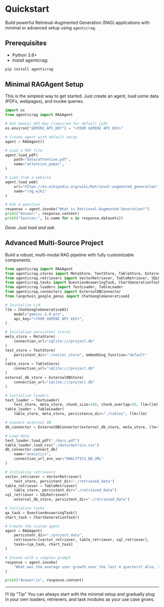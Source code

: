 # Quickstart

Build powerful Retrieval-Augmented Generation (RAG) applications with minimal or advanced setup using `agenticrag`.

## Prerequisites
- Python 3.8+
- Install agenticrag:
```bash
pip install agenticrag
```

## Minimal RAGAgent Setup

This is the simplest way to get started. Just create an agent, load some data (PDFs, webpages), and invoke queries.

```python
import os
from agenticrag import RAGAgent

# Set Gemini API Key (required for default LLM)
os.environ["GEMINI_API_KEY"] = "<YOUR GEMINI API KEY>"

# Create agent with default setup
agent = RAGAgent()

# Load a PDF file
agent.load_pdf(
    path="data/attention.pdf",
    name="attention_paper",
)

# Load from a website
agent.load_web(
    url="https://en.wikipedia.org/wiki/Retrieval-augmented_generation",
    name="rag_wiki"
)

# Ask a question
response = agent.invoke("What is Retrieval-Augmented Generation?")
print("Answer:", response.content)
print("Sources:", [s.name for s in response.datasets])
```

*Done. Just load and ask.*


## Advanced Multi-Source Project

Build a robust, multi-modal RAG pipeline with fully customizable components.

```python
from agenticrag import RAGAgent
from agenticrag.stores import MetaStore, TextStore, TableStore, ExternalDBStore
from agenticrag.retrievers import VectorRetriever, TableRetriever, SQLRetriever
from agenticrag.tasks import QuestionAnsweringTask, ChartGenerationTask
from agenticrag.loaders import TextLoader, TableLoader
from agenticrag.connectors import ExternalDBConnector
from langchain_google_genai import ChatGoogleGenerativeAI

# Initialize LLM
llm = ChatGoogleGenerativeAI(
    model="gemini-2.0-pro",
    api_key="<YOUR GEMINI API KEY>",
)

# Initialize persistent stores
meta_store = MetaStore(
    connection_url="sqlite:///project.db"
)
text_store = TextStore(
    persistent_dir="./vector_store", embedding_function="default"
)
table_store = TableStore(
    connection_url="sqlite:///project.db"
)
external_db_store = ExternalDBStore(
    connection_url="sqlite:///project.db"
)

# Initialize loaders
text_loader = TextLoader(
    text_store, meta_store, chunk_size=100, chunk_overlap=20, llm=llm)
table_loader = TableLoader(
    table_store, meta_store, persistence_dir="./tables", llm=llm)

# Connect external DB
db_connector = ExternalDBConnector(external_db_store, meta_store, llm=llm)

# Load data
text_loader.load_pdf("./docs.pdf")
table_loader.load_csv("./data/metrics.csv")
db_connector.connect_db(
    name="analytics", 
    connection_url_env_var="ANALYTICS_DB_URL"
)

# Initialize retrievers
vector_retriever = VectorRetriever(
    text_store, persistent_dir="./retrieved_data")
table_retriever = TableRetriever(
    table_store, persistent_dir="./retrieved_data")
sql_retriever = SQLRetriever(
    external_db_store, persistent_dir="./retrieved_data")

# Initialize tasks
qa_task = QuestionAnsweringTask()
chart_task = ChartGenerationTask()

# Create the custom agent
agent = RAGAgent(
    persistent_dir="./project_data",
    retrievers=[vector_retriever, table_retriever, sql_retriever],
    tasks=[qa_task, chart_task]
)

# Invoke with a complex prompt
response = agent.invoke(
    "What was the average user growth over the last 4 quarters? Also, show a chart comparing user growth and churn rate."
)

print("Answer:\n", response.content)
```

---

!!! tip "Tip"
    You can always start with the minimal setup and gradually plug in your own loaders, retrievers, and task modules as your use case grows.
